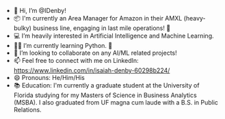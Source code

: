 - 👋 Hi, I’m @IDenby!
- 📦 I'm currently an Area Manager for Amazon in their AMXL (heavy-bulky) business line, engaging in last mile operations! 🚚
- 💻 I’m heavily interested in Artificial Intelligence and Machine Learning.
- 🧑‍💻 I’m currently learning Python. 🐍
- 💞️ I’m looking to collaborate on any AI/ML related projects!
- 📫 Feel free to connect with me on LinkedIn: https://www.linkedin.com/in/isaiah-denby-60298b224/
- 😄 Pronouns: He/Him/His
- 📚 Education: I'm currently a graduate student at the University of Florida studying for my Masters of Science in Business Analytics (MSBA). I also graduated from UF magna cum        laude with a B.S. in Public Relations. 

<!---
IDenby/IDenby is a ✨ special ✨ repository because its `README.md` (this file) appears on your GitHub profile.
You can click the Preview link to take a look at your changes.
--->
